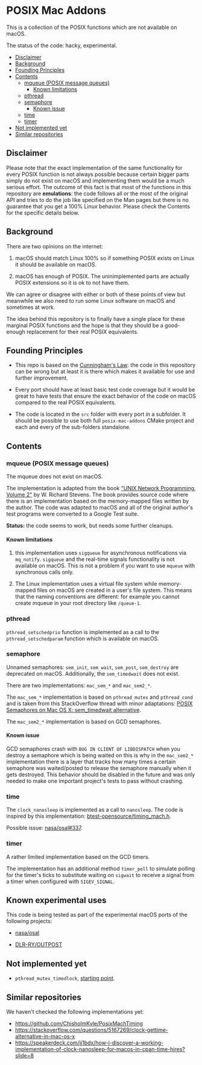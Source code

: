 # POSIX Mac Addons

This is a collection of the POSIX functions which are not available on macOS.

The status of the code: hacky, experimental.

<!-- START doctoc generated TOC please keep comment here to allow auto update -->
<!-- DON'T EDIT THIS SECTION, INSTEAD RE-RUN doctoc TO UPDATE -->

- [Disclaimer](#disclaimer)
- [Background](#background)
- [Founding Principles](#founding-principles)
- [Contents](#contents)
  - [mqueue (POSIX message queues)](#mqueue-posix-message-queues)
    - [Known limitations](#known-limitations)
  - [pthread](#pthread)
  - [semaphore](#semaphore)
    - [Known issue](#known-issue)
  - [time](#time)
  - [timer](#timer)
- [Not implemented yet](#not-implemented-yet)
- [Similar repositories](#similar-repositories)

<!-- END doctoc generated TOC please keep comment here to allow auto update -->

## Disclaimer

Please note that the exact implementation of the same functionality for every
POSIX function is not always possible because certain bigger parts simply do not
exist on macOS and implementing them would be a much serious effort. The outcome
of this fact is that most of the functions in this repository are
**emulations**: the code follows all or the most of the original API and tries
to do the job like specified on the Man pages but there is no guarantee that you
get a 100% Linux behavior. Please check the Contents for the specific details
below.

## Background

There are two opinions on the internet:

1. macOS should match Linux 100% so if something POSIX exists on Linux it should
   be available on macOS.

2. macOS has enough of POSIX. The uninimplemented parts are actually POSIX
   extensions so it is ok to not have them.

We can agree or disagree with either or both of these points of view but
meanwhile we also need to run some Linux software on macOS and sometimes at
work.

The idea behind this repository is to finally have a single place for these
marginal POSIX functions and the hope is that they should be a good-enough
replacement for their real POSIX equivalents.

## Founding Principles

- This repo is based on the
  [Cunningham's Law](https://en.wikipedia.org/wiki/Ward_Cunningham#Cunningham%27s_Law):
  the code in this repository can be wrong but at least it is there which makes
  it available for use and further improvement.

- Every port should have at least basic test code coverage but it would be great
  to have tests that ensure the exact behavior of the code on macOS compared to
  the real POSIX equivalents.

- The code is located in the `src` folder with every port in a subfolder. It
  should be possible to use both full `posix-mac-addons` CMake project and each
  and every of the sub-folders standalone.

## Contents

### mqueue (POSIX message queues)

The mqueue does not exist on macOS.

The implementation is adapted from the book
["UNIX Network Programming, Volume 2"](http://www.kohala.com/start/unpv22e/unpv22e.html)
by W. Richard Stevens. The book provides source code where there is an
implementation based on the memory-mapped files written by the author. The code
was adapted to macOS and all of the original author's test programs were
converted to a Google Test suite.

**Status:** the code seems to work, but needs some further cleanups.

#### Known limitations

1. this implementation uses `sigqueue` for asynchronous notifications via
   `mq_notify`. `sigqueue` and the real-time signals functionality is not
   available on macOS. This is not a problem if you want to use `mqueue` with
   synchronous calls only.

2. The Linux implementation uses a virtual file system while memory-mapped files
   on macOS are created in a user's file system. This means that the naming
   conventions are different: for example you cannot create mqueue in your root
   directory like `/queue-1`.

### pthread

`pthread_setschedprio` function is implemented as a call to the
`pthread_setschedparam` function which is available on macOS.

### semaphore

Unnamed semaphores: `sem_init`, `sem_wait`, `sem_post`, `sem_destroy` are
deprecated on macOS. Additionally, the `sem_timedwait` does not exist.

There are two implementations: `mac_sem_*` and `mac_sem2_*`.

The `mac_sem_*` implementation is based on `pthread_mutex` and `pthread_cond`
and is taken from this StackOverflow thread with minor adaptations:
[POSIX Semaphores on Mac OS X: sem_timedwait alternative](https://stackoverflow.com/a/48778462/598057).

The `mac_sem2_*` implementation is based on GCD semaphores.

#### Known issue

GCD semaphores crash with `BUG IN CLIENT OF LIBDISPATCH` when you destroy a
semaphore which is being waited on this is why in the `mac_sem2_*`
implementation there is a layer that tracks how many times a certain semaphore
was waited/posted to release the semaphore manually when it gets destroyed. This
behavior should be disabled in the future and was only needed to make one
important project's tests to pass without crashing.

### time

The `clock_nanosleep` is implemented as a call to `nanosleep`. The code is
inspired by this implementation:
[btest-opensource/timing_mach.h](https://github.com/samm-git/btest-opensource/blob/236d9a79b03c5c696832a1f5134c792a7ecb3ef1/timing_mach.h).

Possible issue:
[nasa/osal#337](https://github.com/nasa/osal/issues/337#issuecomment-570807421).

### timer

A rather limited implementation based on the GCD timers.

The implementation has an additional method `timer_poll` to simulate polling for
the timer's ticks to substitute waiting on `sigwait` to receive a signal from a
timer when configured with `SIGEV_SIGNAL`.

## Known experimental uses

This code is being tested as part of the experimental macOS ports of the
following projects:

- [nasa/osal](https://github.com/nasa/osal)

- [DLR-RY/OUTPOST](https://github.com/DLR-RY/outpost-core)

## Not implemented yet

- `pthread_mutex_timedlock`,
  [starting point](https://ponymail-vm.apache.org/_GUI_/thread.html/74ee9ce08237f9c26f8be10a1c1015ab058bb923f528f921c52497ad@%3Cdev.apr.apache.org%3E).

## Similar repositories

We haven't checked the following implementations yet:

- https://github.com/ChisholmKyle/PosixMachTiming
- https://stackoverflow.com/questions/5167269/clock-gettime-alternative-in-mac-os-x
- https://speakerdeck.com/jj1bdx/how-i-discover-a-working-implementation-of-clock-nanosleep-for-macos-in-cpan-time-hires?slide=8
